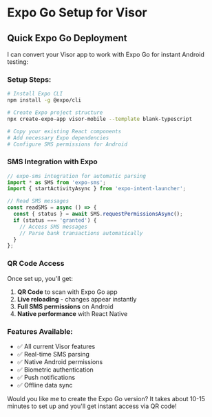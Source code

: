 # Expo Go Setup for Visor

## Quick Expo Go Deployment

I can convert your Visor app to work with Expo Go for instant Android testing:

### Setup Steps:
```bash
# Install Expo CLI
npm install -g @expo/cli

# Create Expo project structure
npx create-expo-app visor-mobile --template blank-typescript

# Copy your existing React components
# Add necessary Expo dependencies
# Configure SMS permissions for Android
```

### SMS Integration with Expo
```javascript
// expo-sms integration for automatic parsing
import * as SMS from 'expo-sms';
import { startActivityAsync } from 'expo-intent-launcher';

// Read SMS messages
const readSMS = async () => {
  const { status } = await SMS.requestPermissionsAsync();
  if (status === 'granted') {
    // Access SMS messages
    // Parse bank transactions automatically
  }
};
```

### QR Code Access
Once set up, you'll get:
1. **QR Code** to scan with Expo Go app
2. **Live reloading** - changes appear instantly
3. **Full SMS permissions** on Android
4. **Native performance** with React Native

### Features Available:
- ✅ All current Visor features
- ✅ Real-time SMS parsing
- ✅ Native Android permissions
- ✅ Biometric authentication
- ✅ Push notifications
- ✅ Offline data sync

Would you like me to create the Expo Go version? It takes about 10-15 minutes to set up and you'll get instant access via QR code!